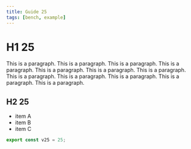 ```yaml
---
title: Guide 25
tags: [bench, example]
---
```


# H1 25

This is a paragraph. This is a paragraph. This is a paragraph. This is a paragraph. This is a paragraph. This is a paragraph. This is a paragraph. This is a paragraph. This is a paragraph. This is a paragraph. This is a paragraph. This is a paragraph. 

## H2 25

- item A
- item B
- item C

```ts
export const v25 = 25;
```